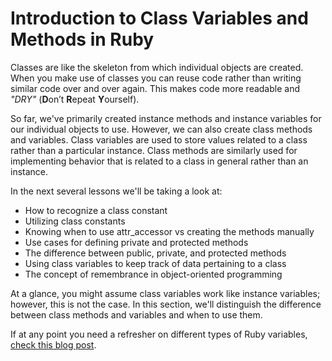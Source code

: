 # Introduction to Class Variables and Methods in Ruby

Classes are like the skeleton from which individual objects are created. When
you make use of classes you can reuse code rather than writing similar code over
and over again. This makes code more readable and _"DRY"_ (**D**on’t **R**epeat
**Y**ourself).

So far, we've primarily created instance methods and instance variables for our
individual objects to use. However, we can also create class methods and
variables. Class variables are used to store values related to a class rather
than a particular instance. Class methods are similarly used for implementing
behavior that is related to a class in general rather than an instance.

In the next several lessons we'll be taking a look at:

* How to recognize a class constant
* Utilizing class constants
* Knowing when to use attr_accessor vs creating the methods manually
* Use cases for defining private and protected methods
* The difference between public, private, and protected methods
* Using class variables to keep track of data pertaining to a class
* The concept of remembrance in object-oriented programming

At a glance, you might assume class variables work like instance variables;
however, this is not the case. In this section, we'll distinguish the difference
between class methods and variables and when to use them.

If at any point you need a refresher on different types of Ruby variables, [check this blog post](https://medium.com/swlh/hitchhikers-guide-to-ruby-variables-1b4cf83d540c).
